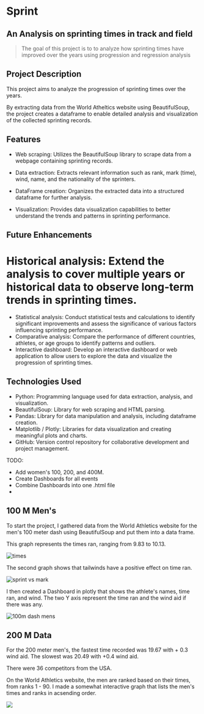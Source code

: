 # Sprint 
## An Analysis on sprinting times in track and field

> The goal of this project is to to analyze how sprinting times have improved over the years using progression and regression analysis


## Project Description
This project aims to analyze the progression of sprinting times over the years. 

By extracting data from the World Atheltics website using BeautifulSoup, the project creates a dataframe to enable detailed analysis and visualization of the collected sprinting records.

## Features
- Web scraping: Utilizes the BeautifulSoup library to scrape data from a webpage containing sprinting records.
- Data extraction: Extracts relevant information such as rank, mark (time), wind, name, and the nationality of the sprinters.
- DataFrame creation: Organizes the extracted data into a structured dataframe for further analysis.

- Visualization: Provides data visualization capabilities to better understand the trends and patterns in sprinting performance.


## Future Enhancements
# Historical analysis: Extend the analysis to cover multiple years or historical data to observe long-term trends in sprinting times.
- Statistical analysis: Conduct statistical tests and calculations to identify significant improvements and assess the significance of various factors influencing sprinting performance.
- Comparative analysis: Compare the performance of different countries, athletes, or age groups to identify patterns and outliers.
- Interactive dashboard: Develop an interactive dashboard or web application to allow users to explore the data and visualize the progression of sprinting times.

## Technologies Used

- Python: Programming language used for data extraction, analysis, and visualization.
 - BeautifulSoup: Library for web scraping and HTML parsing.
 - Pandas: Library for data manipulation and analysis, including dataframe creation.
- Matplotlib / Plotly: Libraries for data visualization and creating meaningful plots and charts.
 - GitHub: Version control repository for collaborative development and project management.

TODO: 
- Add  women's 100, 200, and 400M.
- Create Dashboards for all events
- Combine Dashboards into one .html file
- 


## 100 M Men's

To start the project, I gathered data from the World Athletics website for the men's 100 meter dash using BeautifulSoup and put them into a data frame.




This graph represents the times ran, ranging from 9.83 to 10.13.



![times](https://github.com/lyokoth/Performance-progression-in-track-and-field-/assets/97857899/bece1bd0-74ef-4c91-b25a-5766d8437bac)



The second graph shows that tailwinds have a positive effect on time ran.

![sprint vs mark](https://github.com/lyokoth/Performance-progression-in-track-and-field-/assets/97857899/af2482ac-d224-4753-90b4-5a8ecdfa8780)


I then created a Dashboard in plotly that shows the athlete's names, time ran, and wind. The two Y axis represent the time ran and the wind aid if there was any. 

![100m dash mens]()
## 200 M Data

For the 200 meter men's, the fastest time recorded was 19.67 with + 0.3 wind aid. The slowest was 20.49 with +0.4 wind aid.

There were 36 competitors from the USA.

On the World Athletics website, the men are ranked based on their times, from ranks 1 - 90. I made a somewhat interactive graph that lists the men's times and ranks in acsending order.

![](https://github.com/lyokoth/Performance-progression-in-track-and-field-/blob/master/Images/200%20US%20all%20time.gif) 

